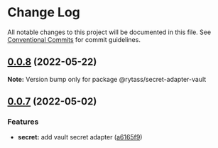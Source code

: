 # Change Log

All notable changes to this project will be documented in this file.
See [Conventional Commits](https://conventionalcommits.org) for commit guidelines.

## [0.0.8](https://github.com/Rytass/Utils/compare/v0.0.7...v0.0.8) (2022-05-22)

**Note:** Version bump only for package @rytass/secret-adapter-vault





## [0.0.7](https://github.com/Rytass/Utils/compare/v0.0.6...v0.0.7) (2022-05-02)


### Features

* **secret:** add vault secret adapter ([a6165f9](https://github.com/Rytass/Utils/commit/a6165f9bbbb23d55f23ec073c8d7e9fdcb15f556))
